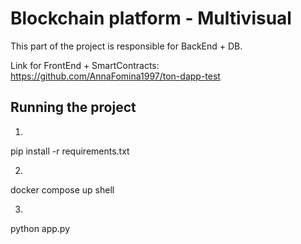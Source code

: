 # Blockchain platform - Multivisual

This part of the project is responsible for BackEnd + DB.

Link for FrontEnd + SmartContracts: https://github.com/AnnaFomina1997/ton-dapp-test


## Running the project

1. 
pip install -r requirements.txt

2.
docker compose up
shell

3.
python app.py
